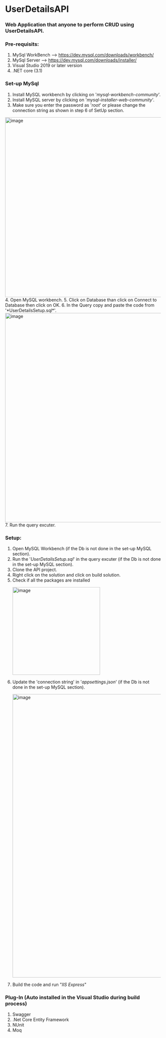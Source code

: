 # UserDetailsAPI

 ### Web Application that anyone to perform CRUD using UserDetailsAPI.


 ### Pre-requisits:
 1. MySql WorkBench  --> https://dev.mysql.com/downloads/workbench/
 2. MySql Server  --> https://dev.mysql.com/downloads/installer/
 3. Visual Studio 2019 or later version
 4. .NET core (3.1)

### Set-up MySql
1. Install MySQL workbench by clicking on '*mysql-workbench-community*'.
2. Install MySQL server by clicking on '*mysql-installer-web-community*'.
3. Make sure you enter the password as '*root*' or please change the connection string as shown in step 6 of SetUp section.
<img width="580" alt="image" src="https://github.com/shiva466/UserDetailsAPI/assets/37341802/90cf9220-aeeb-4b6c-b00f-5d7477ca194e">
4. Open MySQL workbench.
5. Click on Database than click on Connect to Database then click on OK.
6. In the Query copy and paste the code from '*UserDetailsSetup.sql*'.
<img width="675" alt="image" src="https://github.com/shiva466/UserDetailsAPI/assets/37341802/28151f63-c6b3-4179-96a6-c8fa82ebef79">
7. Run the query excuter.

 ### Setup:
 1. Open MySQL Workbench (if the Db is not done in the set-up MySQL section).
 2. Run the '*UserDetailsSetup.sql*' in the query excuter (if the Db is not done in the set-up MySQL section).
 3. Clone the API project.
 4. Right click on the solution and click on build solution.
 5. Check if all the packages are installed
    <p>
    <img width="283" alt="image" src="https://github.com/shiva466/UserDetailsAPI/assets/37341802/d854a688-7df9-49ae-a201-06b438546eff"/>
    </p>
 6. Update the 'connection string' in '*appsettings.json*' (if the Db is not done in the set-up MySQL section).
    <p>
    <img width="914" alt="image" src="https://github.com/shiva466/UserDetailsAPI/assets/37341802/6b7afe6d-ebfc-4523-9ffc-2592893b3617"/>
    </p>
 7. Build the code and run "*IIS Express*"

### Plug-In (Auto installed in the Visual Studio during build process)
 1. Swagger
 2. .Net Core Entity Framework
 3. NUnit
 4. Moq

